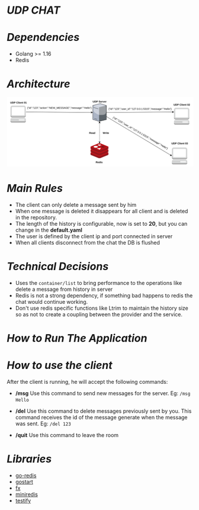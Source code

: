# *UDP CHAT*

# *Dependencies*
* Golang >= 1.16
* Redis

# *Architecture*
![img.png](img.png)

# *Main Rules*
* The client can only delete a message sent by him
* When one message is deleted it disappears for all client and is deleted in the repository. 
* The length of the history is configurable, now is set to **20**, but you can change in the **default.yaml**
* The user is defined by the client ip and port connected in server
* When all clients disconnect from the chat the DB is flushed

# *Technical Decisions*
* Uses the `container/list` to bring performance to the operations like delete a message from history in server
* Redis is not a strong dependency, if something bad happens to redis the chat would continue working.
* Don't use redis specific functions like Ltrim to maintain the history size so as not to create a coupling between the provider and the service.
# *How to Run The Application*

# *How to use the client*
After the client is running, he will accept the following commands:

* **/msg**
Use this command to send new messages for the server. Eg:
  ``/msg Hello``
  
* **/del** Use this command to delete messages previously sent by you. This command receives the id of the message generate when the message was sent. Eg:
``/del 123``
 
* **/quit** Use this command to leave the room


# *Libraries*
* [go-redis](https://github.com/go-redis/redis)
* [gostart](https://github.com/maiaaraujo5/gostart)
* [fx](https://github.com/uber-go/fx)
* [miniredis](https://github.com/alicebob/miniredis)
* [testify](https://github.com/stretchr/testify)
